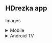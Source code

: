 ## HDrezka app

Images
<details>
  <summary>Mobile</summary>
  
<p float="left">
  <img src="https://user-images.githubusercontent.com/24371191/175027528-f165ab5c-eb28-43ac-be72-50af258b0117.jpg" width="33%" />
  <img src="https://user-images.githubusercontent.com/24371191/175027539-7371e88f-2c15-4291-a85c-be999088ce6d.jpg" width="33%" /> 
  <img src="https://user-images.githubusercontent.com/24371191/175027544-31a57b56-cdaa-48d3-9460-a8d8586a0813.jpg" width="33%" />
</p>
<p float="left">
  <img src="https://user-images.githubusercontent.com/24371191/175027554-99e45638-49fc-4cf5-97b0-6914df80f8e8.jpg" width="33%" />
  <img src="https://user-images.githubusercontent.com/24371191/175027563-a8dd94b5-afde-42c3-b8c8-d1571d081b4e.jpg" width="33%" /> 
  <img src="https://user-images.githubusercontent.com/24371191/175027566-8e01523f-5642-41b5-a8e0-fe3a5e04493d.jpg" width="33%" />
</p>
<p float="left">
  <img src="https://user-images.githubusercontent.com/24371191/175027573-b086c9a9-723e-4562-a6b0-e973052a0789.jpg" width="33%" />
  <img src="https://user-images.githubusercontent.com/24371191/175027575-963540af-5c35-4026-a7bf-b931cb66f257.jpg" width="33%" /> 
  <img src="https://user-images.githubusercontent.com/24371191/175027581-e04f6935-ac06-4122-8e25-364c0ea8ae75.jpg" width="33%" />
</p>
<p float="left">
  <img src="https://user-images.githubusercontent.com/24371191/175027587-aeb9410d-8c73-441d-bb40-6291bbe06427.jpg" width="33%" />
  <img src="https://user-images.githubusercontent.com/24371191/175027591-1131e205-c228-4a8f-a0d5-a3ecf03ddc94.jpg" width="33%" /> 
  <img src="https://user-images.githubusercontent.com/24371191/175027596-e7f5f195-3e34-48db-8f51-a1c9bf3271c7.jpg" width="33%" />
</p>
<p float="left">
  <img src="https://user-images.githubusercontent.com/24371191/175027599-3f2a901f-c021-4b64-a5e9-fe4133fd607b.jpg" width="33%" />
  <img src="https://user-images.githubusercontent.com/24371191/175027602-3770df2a-36f7-4f54-b486-9e9f67d4c429.jpg" width="33%" /> 
  <img src="https://user-images.githubusercontent.com/24371191/175027603-1a1244c2-35cd-43b1-bd65-8fb0d96387b7.jpg" width="33%" />
</p>
<p float="left">
  <img src="https://user-images.githubusercontent.com/24371191/175027608-c279dd13-096c-4e5c-a588-372193721349.jpg" width="33%" />
  <img src="https://user-images.githubusercontent.com/24371191/175027611-af992fa0-5c0b-4b6b-9bfc-d94aa9a8f18a.jpg" width="33%" /> 
  <img src="https://user-images.githubusercontent.com/24371191/175027614-c7883f9a-e9ba-4f18-8865-f003e91acc73.jpg" width="33%" />
</p>
<p float="left">
  <img src="https://user-images.githubusercontent.com/24371191/175027615-95a61951-608a-4368-b10f-4709b7faca58.jpg" width="33%" />
</p>
</details>

<details>
  <summary>Android TV</summary>
  
<p float="left">
  <img src="https://user-images.githubusercontent.com/24371191/175028734-c2095231-77c0-4b0e-94eb-30d8e4c6d7d8.png" width="33%" />
  <img src="https://user-images.githubusercontent.com/24371191/175028746-3063f36b-7724-4c79-bce7-aec5fc727043.png" width="33%" /> 
  <img src="https://user-images.githubusercontent.com/24371191/175028751-c7881894-9659-4c21-a7f4-d2fc6e65348f.png" width="33%" />
</p>
<p float="left">
  <img src="https://user-images.githubusercontent.com/24371191/175028760-623979ea-cc61-4119-8705-95f4c047bb43.png" width="33%" />
  <img src="https://user-images.githubusercontent.com/24371191/175028772-b2c1b51a-4130-4974-81c0-1211330c15e0.png" width="33%" /> 
  <img src="https://user-images.githubusercontent.com/24371191/175028780-37b5ea2e-b65d-4cf1-ad54-b8fa91cec5bb.png" width="33%" />
</p>
<p float="left">
  <img src="https://user-images.githubusercontent.com/24371191/175028790-1c8859da-296f-4956-abe4-eb801e505e00.png" width="33%" />
  <img src="https://user-images.githubusercontent.com/24371191/175028792-69637105-9bf6-4ce6-a44f-bc89c08d5220.png" width="33%" /> 
  <img src="https://user-images.githubusercontent.com/24371191/175028794-3f592309-6b0d-4a4d-a072-63f93ed6061d.png" width="33%" />
</p>
<p float="left">
  <img src="https://user-images.githubusercontent.com/24371191/175028800-d84935fa-af10-4aa5-bcfb-803e2073670d.png" width="33%" />
  <img src="https://user-images.githubusercontent.com/24371191/175028806-a8f89129-5dc1-494d-b45b-0c71e134e56f.png" width="33%" /> 
  <img src="https://user-images.githubusercontent.com/24371191/175028810-e5e9479d-c582-44f7-bc1a-48152df01d77.png" width="33%" />
</p>
<p float="left">
  <img src="https://user-images.githubusercontent.com/24371191/175028812-8381b7a8-197e-4f54-8393-2e842d1136f6.png" width="33%" />
  <img src="https://user-images.githubusercontent.com/24371191/175028813-a3c7c682-c014-4df5-bce2-0ef0a256af25.png" width="33%" /> 
  <img src="https://user-images.githubusercontent.com/24371191/175028830-71124423-3524-4117-93ae-d4c4517979a4.png" width="33%" />
</p>
<p float="left">
  <img src="https://user-images.githubusercontent.com/24371191/175028848-47bd46b8-8f26-4507-ab7b-5c6a1f88fa03.png" width="33%" />
  <img src="https://user-images.githubusercontent.com/24371191/175028851-9fe826e5-9074-4c61-b78f-ed56a4407c39.png" width="33%" /> 
  <img src="" width="33%" />
</p>  
</details>
